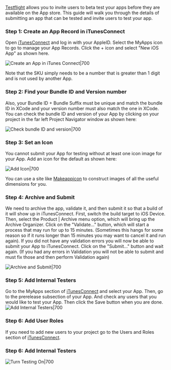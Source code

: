 [Testflight](https://developer.apple.com/testflight/) allows you to invite users to beta test your apps before they are available on the App store. This guide will walk you through the details of submitting an app that can be tested and invite users to test your app.

### Step 1: Create an App Record in iTunesConnect

Open [iTunesConnect](https://itunesconnect.apple.com) and log in with your AppleID. Select the MyApps icon to go to manage your App Records. Click the + icon and select "New iOS App" as shown here.

![Create an App in iTunes Connect|700](http://i.imgur.com/95JJRJU.gif)

Note that the SKU simply needs to be a number that is greater than 1 digit and is not used by another App.

### Step 2: Find your Bundle ID and Version number
Also,  your Bundle ID + Bundle Suffix must be unique and match the bundle ID in XCode and your version number must also match the one in XCode. You can check the bundle ID and version of your App by clicking on your project in the far left Project Navigator window as shown here:

![Check bundle ID and version|700](http://i.imgur.com/bTMLewo.gif)

### Step 3: Set an Icon
You cannot submit your App for testing without at least one icon image for your App. Add an icon for the default as shown here:

![Add Icon|700](http://i.imgur.com/nJkyncD.gif)

You can use a site like [Makeappicon](http://makeappicon.com/) to construct images of all the useful dimensions for you.

### Step 4: Archive and Submit
We need to archive the app, validate it, and then submit it so that a build of it will show up in iTunesConnect. First, switch the build target to iOS Device. Then, select the Product | Archive menu option, which will bring up the Archive Organizer. Click on the "Validate..." button, which will start a process that may run for up to 15 minutes. (Sometimes this hangs for some reason so if it runs longer than 15 minutes you may want to cancel it and run again). If you did not have any validation errors you will now be able to submit your App to iTunesConnect. Click on the "Submit..." button and wait again. (If you had any errors in Validation you will not be able to submit and must fix those and then perform Validation again)

![Archive and Submit|700](http://i.imgur.com/LAce2LX.gif)

### Step 5: Add Internal Testers

Go to the MyApps section of [iTunesConnect](https://itunesconnect.apple.com) and select your App. Then, go to the prerelease subsection of your App. And check any users that you would like to test your App. Then click the Save button when you are done.
![Add Internal Testers|700](http://i.imgur.com/KJ0Vsa6.gif)

### Step 6: Add User Roles

If you need to add new users to your project go to the Users and Roles section of [iTunesConnect](https://itunesconnect.apple.com). 

### Step 6: Add Internal Testers

![Turn Testing On|700](http://i.imgur.com/pNs3JOG.gif)